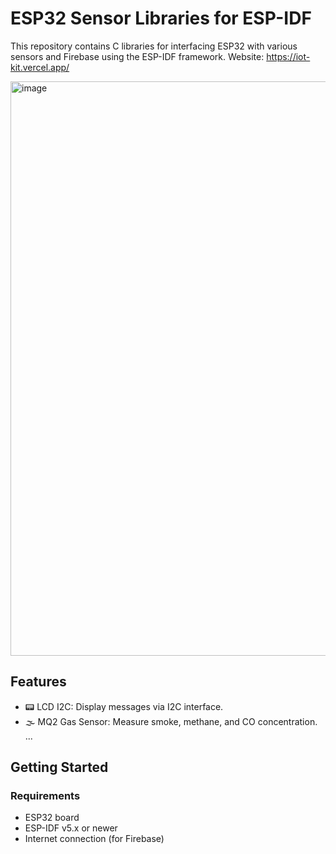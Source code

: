 # ESP32 Sensor Libraries for ESP-IDF

This repository contains C libraries for interfacing ESP32 with various sensors and Firebase using the ESP-IDF framework.
Website: https://iot-kit.vercel.app/

<img width="1890" height="919" alt="image" src="https://github.com/user-attachments/assets/05b4a192-768b-4d51-9388-c8e1ad18039d" />

## Features

- 📟 LCD I2C: Display messages via I2C interface.
- 🌫️ MQ2 Gas Sensor: Measure smoke, methane, and CO concentration.
...
## Getting Started

### Requirements

- ESP32 board
- ESP-IDF v5.x or newer
- Internet connection (for Firebase)

